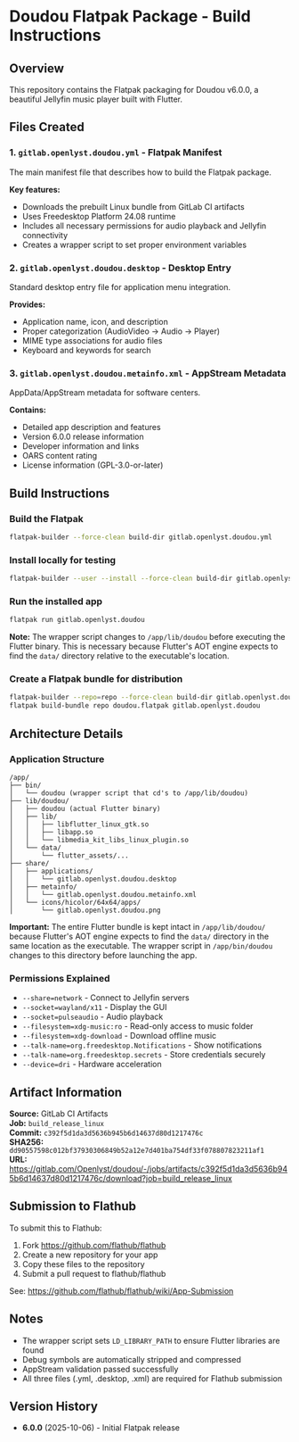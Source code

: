 # Doudou Flatpak Package - Build Instructions

## Overview
This repository contains the Flatpak packaging for Doudou v6.0.0, a beautiful Jellyfin music player built with Flutter.

## Files Created

### 1. `gitlab.openlyst.doudou.yml` - Flatpak Manifest
The main manifest file that describes how to build the Flatpak package.

**Key features:**
- Downloads the prebuilt Linux bundle from GitLab CI artifacts
- Uses Freedesktop Platform 24.08 runtime
- Includes all necessary permissions for audio playback and Jellyfin connectivity
- Creates a wrapper script to set proper environment variables

### 2. `gitlab.openlyst.doudou.desktop` - Desktop Entry
Standard desktop entry file for application menu integration.

**Provides:**
- Application name, icon, and description
- Proper categorization (AudioVideo → Audio → Player)
- MIME type associations for audio files
- Keyboard and keywords for search

### 3. `gitlab.openlyst.doudou.metainfo.xml` - AppStream Metadata
AppData/AppStream metadata for software centers.

**Contains:**
- Detailed app description and features
- Version 6.0.0 release information
- Developer information and links
- OARS content rating
- License information (GPL-3.0-or-later)

## Build Instructions

### Build the Flatpak
```bash
flatpak-builder --force-clean build-dir gitlab.openlyst.doudou.yml
```

### Install locally for testing
```bash
flatpak-builder --user --install --force-clean build-dir gitlab.openlyst.doudou.yml
```

### Run the installed app
```bash
flatpak run gitlab.openlyst.doudou
```

**Note:** The wrapper script changes to `/app/lib/doudou` before executing the Flutter binary. This is necessary because Flutter's AOT engine expects to find the `data/` directory relative to the executable's location.

### Create a Flatpak bundle for distribution
```bash
flatpak-builder --repo=repo --force-clean build-dir gitlab.openlyst.doudou.yml
flatpak build-bundle repo doudou.flatpak gitlab.openlyst.doudou
```

## Architecture Details

### Application Structure
```
/app/
├── bin/
│   └── doudou (wrapper script that cd's to /app/lib/doudou)
├── lib/doudou/
│   ├── doudou (actual Flutter binary)
│   ├── lib/
│   │   ├── libflutter_linux_gtk.so
│   │   ├── libapp.so
│   │   └── libmedia_kit_libs_linux_plugin.so
│   └── data/
│       └── flutter_assets/...
├── share/
│   ├── applications/
│   │   └── gitlab.openlyst.doudou.desktop
│   ├── metainfo/
│   │   └── gitlab.openlyst.doudou.metainfo.xml
│   └── icons/hicolor/64x64/apps/
│       └── gitlab.openlyst.doudou.png
```

**Important:** The entire Flutter bundle is kept intact in `/app/lib/doudou/` because Flutter's AOT engine expects to find the `data/` directory in the same location as the executable. The wrapper script in `/app/bin/doudou` changes to this directory before launching the app.

### Permissions Explained
- `--share=network` - Connect to Jellyfin servers
- `--socket=wayland/x11` - Display the GUI
- `--socket=pulseaudio` - Audio playback
- `--filesystem=xdg-music:ro` - Read-only access to music folder
- `--filesystem=xdg-download` - Download offline music
- `--talk-name=org.freedesktop.Notifications` - Show notifications
- `--talk-name=org.freedesktop.secrets` - Store credentials securely
- `--device=dri` - Hardware acceleration

## Artifact Information

**Source:** GitLab CI Artifacts  
**Job:** `build_release_linux`  
**Commit:** `c392f5d1da3d5636b945b6d14637d80d1217476c`  
**SHA256:** `dd90557598c012bf37930306849b52a12e7d401ba754df33f078807823211af1`  
**URL:** https://gitlab.com/Openlyst/doudou/-/jobs/artifacts/c392f5d1da3d5636b945b6d14637d80d1217476c/download?job=build_release_linux

## Submission to Flathub

To submit this to Flathub:

1. Fork https://github.com/flathub/flathub
2. Create a new repository for your app
3. Copy these files to the repository
4. Submit a pull request to flathub/flathub

See: https://github.com/flathub/flathub/wiki/App-Submission

## Notes

- The wrapper script sets `LD_LIBRARY_PATH` to ensure Flutter libraries are found
- Debug symbols are automatically stripped and compressed
- AppStream validation passed successfully
- All three files (.yml, .desktop, .xml) are required for Flathub submission

## Version History

- **6.0.0** (2025-10-06) - Initial Flatpak release
